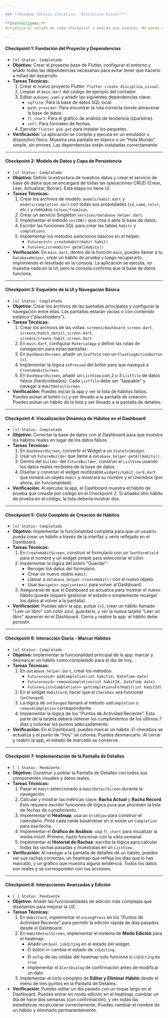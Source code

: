 ```yaml
---

### **Roadmap Técnico Iterativo: "Disciplina Visual"**

**Instrucciones:**
Actualiza el estado de cada checkpoint a medida que avanzas. No pases al siguiente hasta que la verificación del actual sea 100% satisfactoria.

---
```


#### **Checkpoint 1: Fundación del Proyecto y Dependencias**

*   `[x] Status: Completado`
*   **Objetivo:** Crear el proyecto base de Flutter, configurar el entorno y añadir todas las dependencias necesarias para evitar tener que hacerlo a mitad del desarrollo.
*   **Tareas Técnicas:**
    1.  Crear el nuevo proyecto Flutter: `flutter create disciplina_visual`.
    2.  Limpiar el `main.dart` del código de ejemplo del contador.
    3.  Editar `pubspec.yaml` y añadir las siguientes dependencias clave:
        *   `sqflite`: Para la base de datos SQL local.
        *   `path_provider`: Para encontrar la ruta correcta donde almacenar la base de datos.
        *   `fl_chart`: Para el gráfico de análisis de tendencia (sparkline).
        *   `intl`: Para formateo de fechas.
    4.  Ejecutar `flutter pub get` para instalar los paquetes.
*   **Verificación:** La aplicación se compila y ejecuta en un emulador o dispositivo físico. Muestra una pantalla en blanco o un "Hola Mundo" simple, sin errores. Las dependencias están instaladas correctamente.

---

#### **Checkpoint 2: Modelo de Datos y Capa de Persistencia**

*   `[x] Status: Completado`
*   **Objetivo:** Definir la estructura de nuestros datos y crear el servicio de base de datos que se encargará de todas las operaciones CRUD (Crear, Leer, Actualizar, Borrar). Esta etapa no tiene UI.
*   **Tareas Técnicas:**
    1.  Crear los archivos de modelo: `models/habit.dart` y `models/completion.dart` con todas sus propiedades (`id`, `name`, `color`, etc.) y métodos `toJson/fromJson`.
    2.  Crear un servicio Singleton `services/database_helper.dart`.
    3.  Implementar el método `initDB()` que crea o abre la base de datos.
    4.  Escribir las funciones SQL para crear las tablas `habits` y `completions`.
    5.  Implementar los métodos asíncronos básicos en el helper:
        *   `Future<int> createHabit(Habit habit)`
        *   `Future<List<Habit>> getAllHabits()`
*   **Verificación:** En `main.dart`, dentro de la función `main`, puedes llamar a tu `DatabaseHelper`, crear un hábito de prueba y luego recuperarlo, imprimiendo el resultado en la consola. La aplicación se ejecuta, no muestra nada en la UI, pero la consola confirma que la base de datos funciona.

---

#### **Checkpoint 3: Esqueleto de la UI y Navegación Básica**

*   `[x] Status: Completado`
*   **Objetivo:** Crear los archivos de las pantallas principales y configurar la navegación entre ellas. Las pantallas estarán vacías o con contenido estático ("placeholders").
*   **Tareas Técnicas:**
    1.  Crear los archivos de las vistas: `screens/dashboard_screen.dart`, `screens/habit_detail_screen.dart`, `screens/create_habit_screen.dart`.
    2.  En `main.dart`, configurar `MaterialApp` y definir las rutas de navegación para estas pantallas.
    3.  En `DashboardScreen`, añadir un `Scaffold` con un `FloatingActionButton` (+).
    4.  Implementar la lógica `onPressed` del botón para que navegue a `CreateHabitScreen`.
    5.  En `DashboardScreen`, añadir un `ListView` con 2 o 3 `ListTile` de datos falsos (hardcodeados). Cada `ListTile` debe ser "tappable" y navegar a `HabitDetailScreen`.
*   **Verificación:** Puedes iniciar la app y ver la lista de hábitos falsos. Puedes pulsar el botón (+) y ser llevado a la pantalla de creación. Puedes pulsar un hábito de la lista y ser llevado a la pantalla de detalles.

---

#### **Checkpoint 4: Visualización Dinámica de Hábitos en el Dashboard**

*   `[x] Status: Completado`
*   **Objetivo:** Conectar la base de datos con el Dashboard para que muestre los hábitos reales en lugar de los datos falsos.
*   **Tareas Técnicas:**
    1.  En `DashboardScreen`, convertir el Widget a un `StatefulWidget`.
    2.  Usar un `FutureBuilder` que llame a `database_helper.getAllHabits()`.
    3.  Dentro del `builder` del `FutureBuilder`, construir el `ListView` usando los datos reales recibidos de la base de datos.
    4.  Diseñar y construir el widget reutilizable `widgets/habit_card.dart` que tomará un objeto `Habit` y mostrará su nombre y el checkbox (por ahora, sin funcionalidad).
*   **Verificación:** Al ejecutar la app, el Dashboard muestra el hábito de prueba que creaste por código en el Checkpoint 2. Si añades otro hábito de prueba en el código, la lista debería mostrar dos.

---

#### **Checkpoint 5: Ciclo Completo de Creación de Hábitos**

*   `[x] Status: Completado`
*   **Objetivo:** Implementar la funcionalidad completa para que un usuario pueda crear un hábito a través de la interfaz y verlo reflejado en el Dashboard.
*   **Tareas Técnicas:**
    1.  En `CreateHabitScreen`, construir el formulario con un `TextFormField` para el nombre y un widget simple para seleccionar el color.
    2.  Implementar la lógica del botón "Guardar":
        *   Recoger los datos del formulario.
        *   Crear un nuevo objeto `Habit`.
        *   Llamar a `database_helper.createHabit()` con el nuevo objeto.
        *   Usar `Navigator.pop(context)` para volver al Dashboard.
    3.  Asegurarse de que el Dashboard se actualice para mostrar el nuevo hábito (puede requerir gestionar el estado o simplemente recargar los datos al volver a la pantalla).
*   **Verificación:** Puedes abrir la app, pulsar (+), crear un hábito llamado "Leer un libro" con color azul, guardarlo, y ver la nueva tarjeta "Leer un libro" aparecer en el Dashboard. Cierra y reabre la app: el hábito debe persistir.

---

#### **Checkpoint 6: Interacción Diaria - Marcar Hábitos**

*   `[x] Status: Completado`
*   **Objetivo:** Implementar la funcionalidad principal de la app: marcar y desmarcar un hábito como completado para el día de hoy.
*   **Tareas Técnicas:**
    1.  En `database_helper.dart`, crear los métodos:
        *   `Future<void> addCompletion(int habitId, DateTime date)`
        *   `Future<void> removeCompletion(int habitId, DateTime date)`
        *   `Future<List<Completion>> getCompletionsForHabit(int habitId)`
    2.  En el widget `HabitCard`, hacer que el `Checkbox` sea funcional (`onChanged`).
    3.  La lógica de `onChanged` llamará al método `addCompletion` o `removeCompletion` correspondiente.
    4.  Implementar la lógica de los "Puntos de Actividad Reciente". Esta parte de la tarjeta deberá obtener los cumplimientos de los últimos 7 días y colorear los puntos adecuadamente.
*   **Verificación:** En el Dashboard, puedes marcar un hábito. El checkbox se actualiza y el punto de "Hoy" se colorea. Puedes desmarcarlo. Al cerrar y reabrir la app, el estado de marcado se conserva.

---

#### **Checkpoint 7: Implementación de la Pantalla de Detalles**

*   `[ ] Status: Pendiente`
*   **Objetivo:** Construir y poblar la Pantalla de Detalles con todos sus componentes visuales y datos reales.
*   **Tareas Técnicas:**
    1.  Pasar el `Habit` seleccionado a `HabitDetailScreen` durante la navegación.
    2.  Calcular y mostrar las métricas clave: **Racha Actual** y **Racha Récord**. Esto requiere escribir funciones de lógica pura que procesen la lista de fechas de cumplimiento.
    3.  Implementar el **Heatmap**: usa un `GridView` para construir el calendario. Pinta cada celda basándose en si existe un `Completion` para esa fecha.
    4.  Implementar el **Gráfico de Análisis**: usa `fl_chart` para visualizar la media móvil. Primero, hazlo funcionar con la vista semanal.
    5.  Implementar el **Historial de Rachas**: escribe la lógica para calcular todas las rachas pasadas y muéstralas en un `ListView`.
*   **Verificación:** Al navegar a la pantalla de detalles de un hábito, puedes ver sus rachas correctas, un heatmap que refleja los días que lo has marcado, y un gráfico que muestra alguna tendencia. Todos los datos son reales y se corresponden con tus acciones.

---

#### **Checkpoint 8: Interacciones Avanzadas y Edición**

*   `[ ] Status: Pendiente`
*   **Objetivo:** Añadir las funcionalidades de edición más complejas que diseñamos para mejorar la UX.
*   **Tareas Técnicas:**
    1.  En `HabitCard`, implementar el `onLongPress` en los "Puntos de Actividad Reciente" para permitir la edición rápida de días pasados desde el Dashboard.
    2.  En `HabitDetailScreen`, implementar el sistema de **Modo Edición** para el heatmap:
        *   Añadir un `bool isEditing` en el estado del widget.
        *   El botón ✏️ cambia el estado de `isEditing`.
        *   El `onTap` de las celdas del heatmap solo funciona si `isEditing` es `true`.
        *   Implementar el `AlertDialog` de confirmación antes de modificar un dato.
    3.  Implementar el ciclo completo de **Editar y Eliminar Hábito** desde el menú de tres puntos en la Pantalla de Detalles.
*   **Verificación:** Puedes editar un día pasado con un toque largo en el Dashboard. Puedes entrar en modo edición en el heatmap, cambiar un día de hace dos semanas (con confirmación), y ver todas las estadísticas recalcularse correctamente. Puedes cambiar el nombre de un hábito y eliminarlo permanentemente.